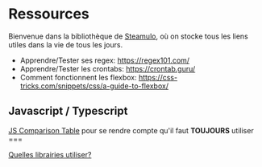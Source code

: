# Ressources
Bienvenue dans la bibliothèque de [Steamulo](http://www.steamulo.com/), où on stocke tous les liens utiles dans la vie de tous les jours.
* Apprendre/Tester ses regex: https://regex101.com/
* Apprendre/Tester les crontabs: https://crontab.guru/
* Comment fonctionnent les flexbox: https://css-tricks.com/snippets/css/a-guide-to-flexbox/

## Javascript / Typescript

[JS Comparison Table](https://dorey.github.io/JavaScript-Equality-Table/) pour se rendre compte qu'il faut **TOUJOURS** utiliser ===

[Quelles librairies utiliser?](https://github.com/STEAMULO/resources/blob/master/javascript-les-libs.md)

